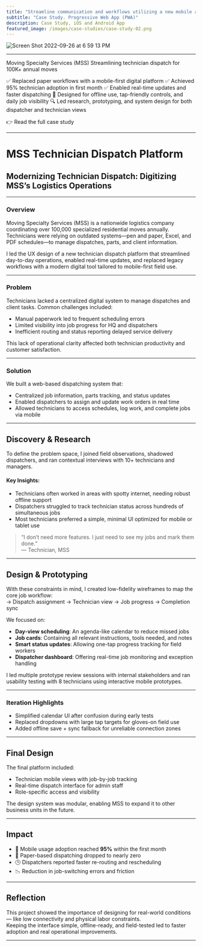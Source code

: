 ```yaml
---
title: "Streamline communication and workflows utilizing a new mobile app"
subtitle: "Case Study. Progressive Web App (PWA)"
description: Case Study, iOS and Android App
featured_image: /images/case-studies/case-study-02.png
---
```

![Screen Shot 2022-09-26 at 6 59 13 PM](https://user-images.githubusercontent.com/349454/192395399-9483480f-6788-4b31-89e1-d0f829359bb4.png)

---

Moving Specialty Services (MSS)
Streamlining technician dispatch for 100K+ annual moves

✅ Replaced paper workflows with a mobile-first digital platform
✅ Achieved 95% technician adoption in first month
✅ Enabled real-time updates and faster dispatching
📱 Designed for offline use, tap-friendly controls, and daily job visibility
🔍 Led research, prototyping, and system design for both dispatcher and technician views

👉 Read the full case study

---


# MSS Technician Dispatch Platform

## Modernizing Technician Dispatch: Digitizing MSS’s Logistics Operations

---

### Overview

Moving Specialty Services (MSS) is a nationwide logistics company coordinating over 100,000 specialized residential moves annually. Technicians were relying on outdated systems—pen and paper, Excel, and PDF schedules—to manage dispatches, parts, and client information.

I led the UX design of a new technician dispatch platform that streamlined day-to-day operations, enabled real-time updates, and replaced legacy workflows with a modern digital tool tailored to mobile-first field use.

---

### Problem

Technicians lacked a centralized digital system to manage dispatches and client tasks. Common challenges included:

- Manual paperwork led to frequent scheduling errors
- Limited visibility into job progress for HQ and dispatchers
- Inefficient routing and status reporting delayed service delivery

This lack of operational clarity affected both technician productivity and customer satisfaction.

---

### Solution

We built a web-based dispatching system that:
- Centralized job information, parts tracking, and status updates
- Enabled dispatchers to assign and update work orders in real time
- Allowed technicians to access schedules, log work, and complete jobs via mobile

---

## Discovery & Research

To define the problem space, I joined field observations, shadowed dispatchers, and ran contextual interviews with 10+ technicians and managers.

#### Key Insights:
- Technicians often worked in areas with spotty internet, needing robust offline support
- Dispatchers struggled to track technician status across hundreds of simultaneous jobs
- Most technicians preferred a simple, minimal UI optimized for mobile or tablet use

> “I don’t need more features. I just need to see my jobs and mark them done.”  
> — Technician, MSS

---

## Design & Prototyping

With these constraints in mind, I created low-fidelity wireframes to map the core job workflow:  
→ Dispatch assignment → Technician view → Job progress → Completion sync

We focused on:

- **Day-view scheduling**: An agenda-like calendar to reduce missed jobs
- **Job cards**: Containing all relevant instructions, tools needed, and notes
- **Smart status updates**: Allowing one-tap progress tracking for field workers
- **Dispatcher dashboard**: Offering real-time job monitoring and exception handling

I led multiple prototype review sessions with internal stakeholders and ran usability testing with 8 technicians using interactive mobile prototypes.

---

### Iteration Highlights

- Simplified calendar UI after confusion during early tests
- Replaced dropdowns with large tap targets for gloves-on field use
- Added offline save + sync fallback for unreliable connection zones

---

## Final Design

The final platform included:

- Technician mobile views with job-by-job tracking
- Real-time dispatch interface for admin staff
- Role-specific access and visibility

The design system was modular, enabling MSS to expand it to other business units in the future.

---

## Impact

- 📱 Mobile usage adoption reached **95%** within the first month
- 🚫 Paper-based dispatching dropped to nearly zero
- 🕒 Dispatchers reported faster re-routing and rescheduling
- 📉 Reduction in job-switching errors and friction

---

## Reflection

This project showed the importance of designing for real-world conditions — like low connectivity and physical labor constraints.  
Keeping the interface simple, offline-ready, and field-tested led to faster adoption and real operational improvements.

---

